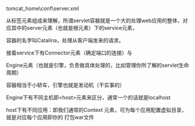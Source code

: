 tomcat\_home\conf\server.xml 

从标签元素组成来理解，所谓servlet容器就是一个大的处理web应用的整体，对应其中的server元素（也就是根元素）下的service元素，

容器的名字叫Catalina，处理从客户端发来的请求。

接着service下有Connector元素（确定端口的连接）与

Engine元素（也就是引擎，负责做具体处理的，比如管理你所了解的servlet生命周期）

容器相当于小轿车，引擎也就是发动机（干实事的）

Engine下有不同主机即&lt;host&gt;元素来区分，通常一个的话就是localhost

host下有不同应用：即我们通常的Context 元素，可为每个应用配置虚拟目录，就是对应每个应用即你的 打包war文件


